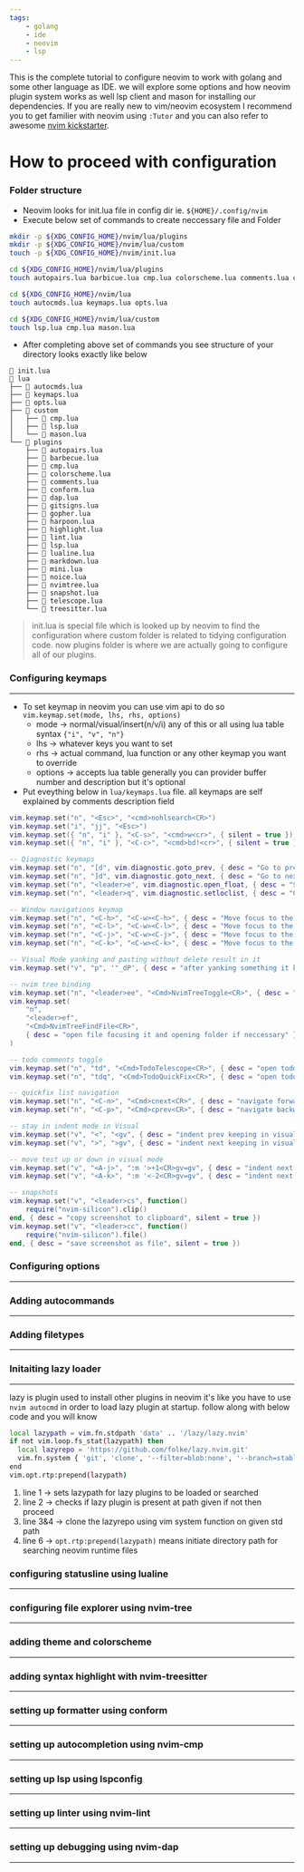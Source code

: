 ```yaml
---
tags:
    - golang
    - ide
    - neovim
    - lsp
---
```


This is the complete tutorial to configure neovim to work with golang and some other language as IDE.
we will explore some options and how neovim plugin system works as well lsp client and mason for installing our dependencies. 
If you are really new to vim/neovim ecosystem I recommend you to get familier with neovim using `:Tutor`
and you can also refer to awesome [nvim kickstarter](https://github.com/nvim-lua/kickstart.nvim).

# How to proceed with configuration

### Folder structure
- Neovim looks for init.lua file in config dir ie. `${HOME}/.config/nvim`
- Execute below set of commands to create neccessary file and Folder
```sh
mkdir -p ${XDG_CONFIG_HOME}/nvim/lua/plugins
mkdir -p ${XDG_CONFIG_HOME}/nvim/lua/custom
touch -p ${XDG_CONFIG_HOME}/nvim/init.lua

cd ${XDG_CONFIG_HOME}/nvim/lua/plugins
touch autopairs.lua barbicue.lua cmp.lua colorscheme.lua comments.lua conform.lua dap.lua harpoon.lua highlight.lua lint.lua lsp.lua lualine.lua markdown.lua mini.lua noice.lua nvimtree.lua snapshot.lua telescope.lua treesitter.lua gopher.lua gitsigns.lua

cd ${XDG_CONFIG_HOME}/nvim/lua
touch autocmds.lua keymaps.lua opts.lua 

cd ${XDG_CONFIG_HOME}/nvim/lua/custom
touch lsp.lua cmp.lua mason.lua
```
- After completing above set of commands you see structure of your directory looks exactly like below
```
 init.lua
 lua
├──  autocmds.lua
├──  keymaps.lua
├──  opts.lua
├──  custom
│   ├──  cmp.lua
│   ├──  lsp.lua
│   └──  mason.lua
└──  plugins
    ├──  autopairs.lua
    ├──  barbecue.lua
    ├──  cmp.lua
    ├──  colorscheme.lua
    ├──  comments.lua
    ├──  conform.lua
    ├──  dap.lua
    ├──  gitsigns.lua
    ├──  gopher.lua
    ├──  harpoon.lua
    ├──  highlight.lua
    ├──  lint.lua
    ├──  lsp.lua
    ├──  lualine.lua
    ├──  markdown.lua
    ├──  mini.lua
    ├──  noice.lua
    ├──  nvimtree.lua
    ├──  snapshot.lua
    ├──  telescope.lua
    └──  treesitter.lua
```
> init.lua is special file which is looked up by neovim to find the configuration where custom folder is related to tidying configuration code.
now plugins folder is where we are actually going to configure all of our plugins.

### Configuring keymaps
---
- To set keymap in neovim you can use vim api to do so `vim.keymap.set(mode, lhs, rhs, options)`
    - mode &rarr; normal/visual/insert(n/v/i) any of this or all using lua table syntax `{"i", "v", "n"}`
    - lhs &rarr; whatever keys you want to set
    - rhs &rarr; actual command, lua function or any other keymap you want to override
    - options &rarr; accepts lua table generally you can provider buffer number and description but it's optional
- Put eveything below in `lua/keymaps.lua` file. all keymaps are self explained by comments description field 
```lua
vim.keymap.set("n", "<Esc>", "<cmd>nohlsearch<CR>")
vim.keymap.set("i", "jj", "<Esc>")
vim.keymap.set({ "n", "i" }, "<C-s>", "<cmd>w<cr>", { silent = true })
vim.keymap.set({ "n", "i" }, "<C-c>", "<cmd>bd!<cr>", { silent = true })

-- Diagnostic keymaps
vim.keymap.set("n", "[d", vim.diagnostic.goto_prev, { desc = "Go to previous [D]iagnostic message" })
vim.keymap.set("n", "]d", vim.diagnostic.goto_next, { desc = "Go to next [D]iagnostic message" })
vim.keymap.set("n", "<leader>e", vim.diagnostic.open_float, { desc = "Show diagnostic [E]rror messages" })
vim.keymap.set("n", "<leader>q", vim.diagnostic.setloclist, { desc = "Open diagnostic [Q]uickfix list" })

-- Window navigations keymap
vim.keymap.set("n", "<C-h>", "<C-w><C-h>", { desc = "Move focus to the left window" })
vim.keymap.set("n", "<C-l>", "<C-w><C-l>", { desc = "Move focus to the right window" })
vim.keymap.set("n", "<C-j>", "<C-w><C-j>", { desc = "Move focus to the lower window" })
vim.keymap.set("n", "<C-k>", "<C-w><C-k>", { desc = "Move focus to the upper window" })

-- Visual Mode yanking and pasting without delete result in it
vim.keymap.set("v", "p", '"_dP', { desc = "after yanking something it keeps in that register" 

-- nvim tree binding
vim.keymap.set("n", "<leader>ee", "<Cmd>NvimTreeToggle<CR>", { desc = "toggle nvim tree expolorer" })
vim.keymap.set(
	"n",
	"<leader>ef",
	"<Cmd>NvimTreeFindFile<CR>",
	{ desc = "open file focusing it and opening folder if neccessary" }
)

-- todo comments toggle
vim.keymap.set("n", "td", "<Cmd>TodoTelescope<CR>", { desc = "open todo in telescope" })
vim.keymap.set("n", "tdq", "<Cmd>TodoQuickFix<CR>", { desc = "open todo in quick fix list" })

-- quickfix list navigation
vim.keymap.set("n", "<C-n>", "<Cmd>cnext<CR>", { desc = "navigate forward in quickfix" })
vim.keymap.set("n", "<C-p>", "<Cmd>cprev<CR>", { desc = "navigate backward in quickfix" })

-- stay in indent mode in Visual
vim.keymap.set("v", "<", "<gv", { desc = "indent prev keeping in visual mode" })
vim.keymap.set("v", ">", ">gv", { desc = "indent next keeping in visual mode" })

-- move test up or down in visual mode
vim.keymap.set("v", "<A-j>", ":m '>+1<CR>gv=gv", { desc = "indent next keeping in visual mode" })
vim.keymap.set("v", "<A-k>", ":m '<-2<CR>gv=gv", { desc = "indent next keeping in visual mode" })

-- snapshots
vim.keymap.set("v", "<leader>cs", function()
	require("nvim-silicon").clip()
end, { desc = "copy screenshot to clipboard", silent = true })
vim.keymap.set("v", "<leader>cc", function()
	require("nvim-silicon").file()
end, { desc = "save screenshot as file", silent = true })
```

### Configuring options
---

### Adding autocommands
---

### Adding filetypes 
---

### Initaiting lazy loader
---
lazy is plugin used to install other plugins in neovim it's like you have to use `nvim autocmd` in order to load lazy plugin at startup. follow along with below code and you will know

```sh linenums="1"
local lazypath = vim.fn.stdpath 'data' .. '/lazy/lazy.nvim'
if not vim.loop.fs_stat(lazypath) then
  local lazyrepo = 'https://github.com/folke/lazy.nvim.git'
  vim.fn.system { 'git', 'clone', '--filter=blob:none', '--branch=stable', lazyrepo, lazypath }
end 
vim.opt.rtp:prepend(lazypath)
```

1. line 1 &rarr; sets lazypath for lazy plugins to be loaded or searched
2. line 2 &rarr; checks if lazy plugin is present at path given if not then proceed
3. line 3&4 &rarr; clone the lazyrepo using vim system function on given std path
4. line 6 &rarr; `opt.rtp:prepend(lazypath)` means initiate directory path for searching neovim runtime files

### configuring statusline using lualine
---

### configuring file explorer using nvim-tree
---

### adding theme and colorscheme
---

### adding syntax highlight with nvim-treesitter
---

### setting up formatter using conform 
---

### setting up autocompletion using nvim-cmp
---

### setting up lsp using lspconfig
---

### setting up linter using nvim-lint
---

### setting up debugging using nvim-dap
---


